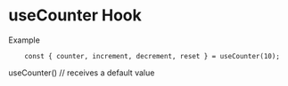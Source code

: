 # useCounter Hook

Example

```
    const { counter, increment, decrement, reset } = useCounter(10);

```

useCounter() // receives a default value